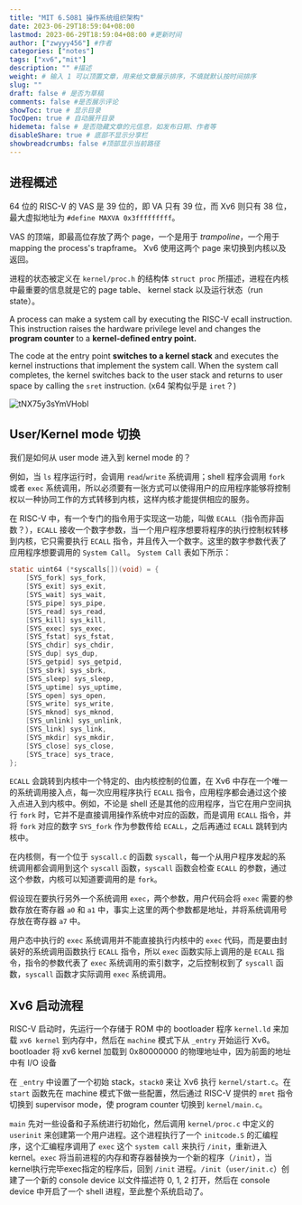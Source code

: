 ```yaml
---
title: "MIT 6.S081 操作系统组织架构"
date: 2023-06-29T18:59:04+08:00
lastmod: 2023-06-29T18:59:04+08:00 #更新时间
author: ["zwyyy456"] #作者
categories: ["notes"]
tags: ["xv6","mit"]
description: "" #描述
weight: # 输入 1 可以顶置文章，用来给文章展示排序，不填就默认按时间排序
slug: ""
draft: false # 是否为草稿
comments: false #是否展示评论
showToc: true # 显示目录
TocOpen: true # 自动展开目录
hidemeta: false # 是否隐藏文章的元信息，如发布日期、作者等
disableShare: true # 底部不显示分享栏
showbreadcrumbs: false #顶部显示当前路径
---
```

## 进程概述

64 位的 RISC-V 的 VAS 是 39 位的，即 VA 只有 39 位，而 Xv6 则只有 38 位，最大虚拟地址为 `#define MAXVA 0x3fffffffff`。

VAS 的顶端，即最高位存放了两个 page，一个是用于 *trampoline*，一个用于 mapping the process's trapframe。 Xv6 使用这两个 page 来切换到内核以及返回。

进程的状态被定义在 `kernel/proc.h` 的结构体 `struct proc` 所描述，进程在内核中最重要的信息就是它的 page table、 kernel stack 以及运行状态（run state）。

A process can make a system call by executing the RISC-V ecall instruction. This instruction
raises the hardware privilege level and changes the **program counter** to a **kernel-defined entry point.**

The code at the entry point **switches to a kernel stack** and executes the kernel instructions that
implement the system call. When the system call completes, the kernel switches back to the user
stack and returns to user space by calling the `sret` instruction. (x64 架构似乎是 `iret`？)

![tNX75y3sYmVHobl](https://pic-upyun.zwyyy456.tech/smms/2023-12-26-065751.png)

## User/Kernel mode 切换

我们是如何从 user mode 进入到 kernel mode 的？

例如，当 `ls` 程序运行时，会调用 `read`/`write` 系统调用；shell 程序会调用 `fork` 或者 `exec` 系统调用，所以必须要有一张方式可以使得用户的应用程序能够将控制权以一种协同工作的方式转移到内核，这样内核才能提供相应的服务。

在 RISC-V 中，有一个专门的指令用于实现这一功能，叫做 `ECALL`（指令而非函数？），`ECALL` 接收一个数字参数，当一个用户程序想要将程序的执行控制权转移到内核，它只需要执行 `ECALL` 指令，并且传入一个数字。这里的数字参数代表了应用程序想要调用的 `System Call`。 `System Call` 表如下所示：

```c
static uint64 (*syscalls[])(void) = {
    [SYS_fork] sys_fork,
    [SYS_exit] sys_exit,
    [SYS_wait] sys_wait,
    [SYS_pipe] sys_pipe,
    [SYS_read] sys_read,
    [SYS_kill] sys_kill,
    [SYS_exec] sys_exec,
    [SYS_fstat] sys_fstat,
    [SYS_chdir] sys_chdir,
    [SYS_dup] sys_dup,
    [SYS_getpid] sys_getpid,
    [SYS_sbrk] sys_sbrk,
    [SYS_sleep] sys_sleep,
    [SYS_uptime] sys_uptime,
    [SYS_open] sys_open,
    [SYS_write] sys_write,
    [SYS_mknod] sys_mknod,
    [SYS_unlink] sys_unlink,
    [SYS_link] sys_link,
    [SYS_mkdir] sys_mkdir,
    [SYS_close] sys_close,
    [SYS_trace] sys_trace,
};
```

`ECALL` 会跳转到内核中一个特定的、由内核控制的位置，在 Xv6 中存在一个唯一的系统调用接入点，每一次应用程序执行 `ECALL` 指令，应用程序都会通过这个接入点进入到内核中。例如，不论是 shell 还是其他的应用程序，当它在用户空间执行 `fork` 时，它并不是直接调用操作系统中对应的函数，而是调用 `ECALL` 指令，并将 `fork` 对应的数字 `SYS_fork` 作为参数传给 `ECALL`，之后再通过 `ECALL` 跳转到内核中。

在内核侧，有一个位于 `syscall.c` 的函数 `syscall`，每一个从用户程序发起的系统调用都会调用到这个 `syscall` 函数，`syscall` 函数会检查 `ECALL` 的参数，通过这个参数，内核可以知道要调用的是 `fork`。

假设现在要执行另外一个系统调用 `exec`，两个参数，用户代码会将 `exec` 需要的参数存放在寄存器 `a0` 和 `a1` 中，事实上这里的两个参数都是地址，并将系统调用号存放在寄存器 `a7` 中。

用户态中执行的 `exec` 系统调用并不能直接执行内核中的 `exec` 代码，而是要由封装好的系统调用函数执行 `ECALL` 指令，所以 `exec` 函数实际上调用的是 `ECALL` 指令，指令的参数代表了 `exec` 系统调用的索引数字，之后控制权到了 `syscall` 函数，`syscall` 函数才实际调用 `exec` 系统调用。

## Xv6 启动流程

RISC-V 启动时，先运行一个存储于 ROM 中的 bootloader 程序 `kernel.ld` 来加载 `xv6 kernel` 到内存中，然后在 `machine` 模式下从 `_entry` 开始运行 Xv6。bootloader 将 xv6 kernel 加载到 0x80000000 的物理地址中，因为前面的地址中有 I/O 设备

在 `_entry` 中设置了一个初始 stack，`stack0` 来让 Xv6 执行 `kernel/start.c`。在 `start` 函数先在 machine 模式下做一些配置，然后通过 RISC-V 提供的 `mret` 指令切换到 supervisor mode，使 program counter 切换到 `kernel/main.c`。

`main` 先对一些设备和子系统进行初始化，然后调用 `kernel/proc.c` 中定义的 `userinit` 来创建第一个用户进程。这个进程执行了一个 `initcode.S` 的汇编程序，这个汇编程序调用了 `exec` 这个 `system call` 来执行 `/init`，重新进入 kernel。`exec` 将当前进程的内存和寄存器替换为一个新的程序（`/init`），当kernel执行完毕exec指定的程序后，回到 `/init` 进程。`/init`（`user/init.c`）创建了一个新的 console device 以文件描述符 0, 1, 2 打开，然后在 console device 中开启了一个 shell 进程，至此整个系统启动了。

